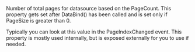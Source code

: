 ﻿Number of total pages for datasource based on the PageCount. This property gets set after DataBind() has been called and is set only if PageSize is greater than 0.

Typically you can look at this value in the PageIndexChanged event. This property is mostly used internally, but is exposed externally for you to use if needed.
